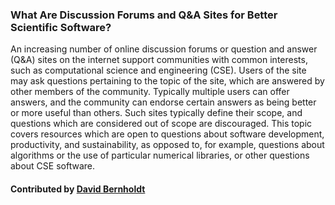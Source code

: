 ### What Are Discussion Forums and Q&A Sites for Better Scientific Software?

An increasing number of online discussion forums or question and answer (Q&A) sites on the internet support communities with common interests, such as computational science and engineering (CSE).  Users of the site may ask questions pertaining to the topic of the site, which are answered by other members of the community.  Typically multiple users can offer answers, and the community can endorse certain answers as being better or more useful than others. Such sites typically define their scope, and questions which are considered out of scope are discouraged.  This topic covers resources which are open to questions about software development, productivity, and sustainability, as opposed to, for example, questions about algorithms or the use of particular numerical libraries, or other questions about CSE software.

#### Contributed by [David Bernholdt](https://github.com/bernhold)
